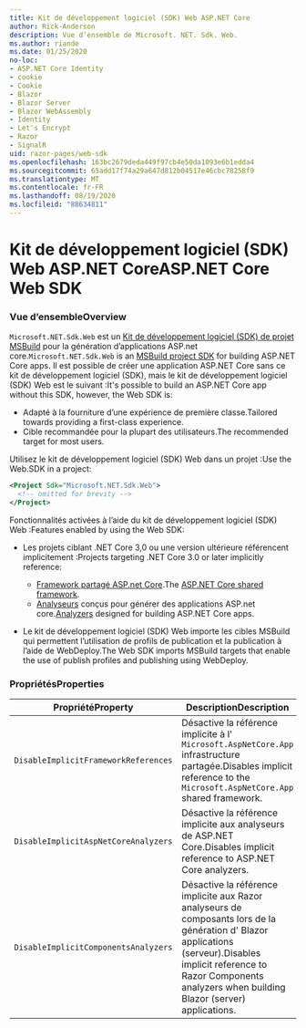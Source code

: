 ```yaml
---
title: Kit de développement logiciel (SDK) Web ASP.NET Core
author: Rick-Anderson
description: Vue d’ensemble de Microsoft. NET. Sdk. Web.
ms.author: riande
ms.date: 01/25/2020
no-loc:
- ASP.NET Core Identity
- cookie
- Cookie
- Blazor
- Blazor Server
- Blazor WebAssembly
- Identity
- Let's Encrypt
- Razor
- SignalR
uid: razor-pages/web-sdk
ms.openlocfilehash: 163bc2679deda449f97cb4e50da1093e6b1edda4
ms.sourcegitcommit: 65add17f74a29a647d812b04517e46cbc78258f9
ms.translationtype: MT
ms.contentlocale: fr-FR
ms.lasthandoff: 08/19/2020
ms.locfileid: "88634811"
---
```

# <a name="aspnet-core-web-sdk"></a><span data-ttu-id="33691-103">Kit de développement logiciel (SDK) Web ASP.NET Core</span><span class="sxs-lookup"><span data-stu-id="33691-103">ASP.NET Core Web SDK</span></span>

### <a name="overview"></a><span data-ttu-id="33691-104">Vue d’ensemble</span><span class="sxs-lookup"><span data-stu-id="33691-104">Overview</span></span>

<span data-ttu-id="33691-105">`Microsoft.NET.Sdk.Web` est un [Kit de développement logiciel (SDK) de projet MSBuild](https://docs.microsoft.com/visualstudio/msbuild/how-to-use-project-sdk) pour la génération d’applications ASP.net core.</span><span class="sxs-lookup"><span data-stu-id="33691-105">`Microsoft.NET.Sdk.Web` is an [MSBuild project SDK](https://docs.microsoft.com/visualstudio/msbuild/how-to-use-project-sdk) for building ASP.NET Core apps.</span></span> <span data-ttu-id="33691-106">Il est possible de créer une application ASP.NET Core sans ce kit de développement logiciel (SDK), mais le kit de développement logiciel (SDK) Web est le suivant :</span><span class="sxs-lookup"><span data-stu-id="33691-106">It's possible to build an ASP.NET Core app without this SDK, however, the Web SDK is:</span></span>

* <span data-ttu-id="33691-107">Adapté à la fourniture d’une expérience de première classe.</span><span class="sxs-lookup"><span data-stu-id="33691-107">Tailored towards providing a first-class experience.</span></span>
* <span data-ttu-id="33691-108">Cible recommandée pour la plupart des utilisateurs.</span><span class="sxs-lookup"><span data-stu-id="33691-108">The recommended target for most users.</span></span>

<span data-ttu-id="33691-109">Utilisez le kit de développement logiciel (SDK) Web dans un projet :</span><span class="sxs-lookup"><span data-stu-id="33691-109">Use the Web.SDK in a project:</span></span>

  ```xml
  <Project Sdk="Microsoft.NET.Sdk.Web">
    <!-- omitted for brevity -->
  </Project>
  ```

<span data-ttu-id="33691-110">Fonctionnalités activées à l’aide du kit de développement logiciel (SDK) Web :</span><span class="sxs-lookup"><span data-stu-id="33691-110">Features enabled by using the Web SDK:</span></span>

* <span data-ttu-id="33691-111">Les projets ciblant .NET Core 3,0 ou une version ultérieure référencent implicitement :</span><span class="sxs-lookup"><span data-stu-id="33691-111">Projects targeting .NET Core 3.0 or later implicitly reference:</span></span>

  * <span data-ttu-id="33691-112">[Framework partagé ASP.net Core](xref:fundamentals/metapackage-app).</span><span class="sxs-lookup"><span data-stu-id="33691-112">The [ASP.NET Core shared framework](xref:fundamentals/metapackage-app).</span></span>
  * <span data-ttu-id="33691-113">[Analyseurs](/visualstudio/extensibility/getting-started-with-roslyn-analyzers) conçus pour générer des applications ASP.net core.</span><span class="sxs-lookup"><span data-stu-id="33691-113">[Analyzers](/visualstudio/extensibility/getting-started-with-roslyn-analyzers) designed for building ASP.NET Core apps.</span></span>
* <span data-ttu-id="33691-114">Le kit de développement logiciel (SDK) Web importe les cibles MSBuild qui permettent l’utilisation de profils de publication et la publication à l’aide de WebDeploy.</span><span class="sxs-lookup"><span data-stu-id="33691-114">The Web SDK imports MSBuild targets that enable the use of publish profiles and publishing using WebDeploy.</span></span>

### <a name="properties"></a><span data-ttu-id="33691-115">Propriétés</span><span class="sxs-lookup"><span data-stu-id="33691-115">Properties</span></span>

| <span data-ttu-id="33691-116">Propriété</span><span class="sxs-lookup"><span data-stu-id="33691-116">Property</span></span> | <span data-ttu-id="33691-117">Description</span><span class="sxs-lookup"><span data-stu-id="33691-117">Description</span></span> |
| -------- | ----------- |
| `DisableImplicitFrameworkReferences` | <span data-ttu-id="33691-118">Désactive la référence implicite à l' `Microsoft.AspNetCore.App` infrastructure partagée.</span><span class="sxs-lookup"><span data-stu-id="33691-118">Disables implicit reference to the `Microsoft.AspNetCore.App` shared framework.</span></span> |
| `DisableImplicitAspNetCoreAnalyzers` | <span data-ttu-id="33691-119">Désactive la référence implicite aux analyseurs de ASP.NET Core.</span><span class="sxs-lookup"><span data-stu-id="33691-119">Disables implicit reference to ASP.NET Core analyzers.</span></span> |
| `DisableImplicitComponentsAnalyzers` | <span data-ttu-id="33691-120">Désactive la référence implicite aux Razor analyseurs de composants lors de la génération d' Blazor applications (serveur).</span><span class="sxs-lookup"><span data-stu-id="33691-120">Disables implicit reference to Razor Components analyzers when building Blazor (server) applications.</span></span> |
